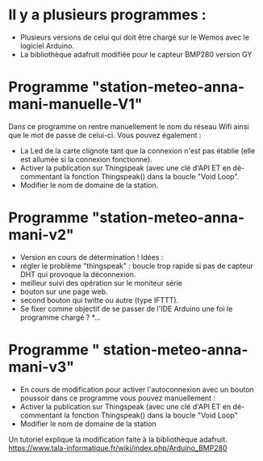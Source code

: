 # Il y a plusieurs programmes :
* Plusieurs versions de celui qui doit être chargé sur le Wemos avec le logiciel Arduino.
* La bibliothèque adafruit modifiée pour le capteur BMP280 version GY

# Programme "station-meteo-anna-mani-manuelle-V1"
Dans ce programme on rentre manuellement le nom du réseau Wifi ainsi que le mot de passe de celui-ci.
Vous pouvez également :
* La Led de la carte clignote tant que la connexion n'est pas établie (elle est allumée si la connexion fonctionne).
* Activer la publication sur Thingspeak (avec une clé d'API ET en dé-commentant la fonction Thingspeak() dans la boucle "Void Loop".
* Modifier le nom de domaine de la station.

# Programme "station-meteo-anna-mani-v2"
* Version en cours de détermination !
Idées :
* régler le problème "thingspeak" : boucle trop rapide si pas de capteur DHT qui provoque la déconnexion.
* meilleur suivi des opération sur le moniteur série
* bouton sur une page web.
* second bouton qui twitte ou autre (type IFTTT).
* Se fixer comme objectif de se passer de l'IDE Arduino une foi le programme chargé ?
*...

# Programme " station-meteo-anna-mani-v3"
* En cours de modification pour activer l'autoconnexion avec un bouton poussoir
dans ce programme vous pouvez manuellement :
* Activer la publication sur Thingspeak (avec une clé d'API ET en dé-commentant la fonction Thingspeak() dans la boucle "Void Loop"
* Modifier le nom de domaine de la station

Un tutoriel explique la modification faite à la bibliothèque adafruit.
https://www.tala-informatique.fr/wiki/index.php/Arduino_BMP280 
